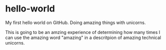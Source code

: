 # hello-world
My first hello world on GitHub. Doing amazing things with unicorns.

This is going to be an amzing experience of determining how many times I can use the amazing word "amazing" in a descritpion of amazing technical unicorns.
